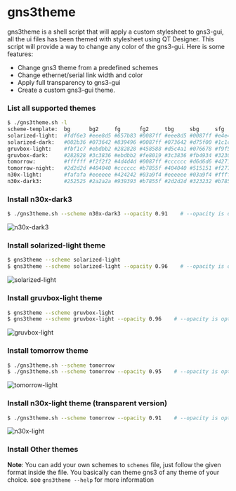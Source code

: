 		
# gns3theme

gns3theme is a shell script that will apply a custom stylesheet to gns3-gui, all the ui files has been themed with stylesheet using QT Designer. This script will provide a way to change any color of the gns3-gui. Here is some features:
- Change gns3 theme from a predefined schemes 
- Change ethernet/serial link width and color
- Apply full transparency to gns3-gui
- Create a custom gns3-gui theme.

### List all supported themes
```sh
$ ./gns3theme.sh -l
scheme-template:  bg      bg2     fg      fg2     tbg     sbg     sfg     bbg     bfg     color
solarized-light:  #fdf6e3 #eee8d5 #657b83 #0087ff #eee8d5 #0087ff #e4e4e4 #d70000 #1d2021 light
solarized-dark:   #002b36 #073642 #839496 #0087ff #073642 #d75f00 #1c1c1c #8a8a8a #1d2021 dark
gruvbox-light:    #fbf1c7 #ebdbb2 #282828 #458588 #d5c4a1 #076678 #f9f5d7 #cc241d #3c3836 light
gruvbox-dark:     #282828 #3c3836 #ebdbb2 #fe8019 #3c3836 #fb4934 #32302f #458588 #1d2021 dark
tomorrow:         #ffffff #f2f2f2 #4d4d4d #0087ff #cccccc #d6d6d6 #4271ae #3e999f #ffffff light
tomorrow-night:   #2d2d2d #404040 #cccccc #b7855f #404040 #515151 #f2777a #f2777a #303030 dark
n30x-light:       #fafafa #eeeeee #424242 #03a9f4 #eeeeee #03a9f4 #ffffff #e91e63 #1a1a1a light
n30x-dark3:       #252525 #2a2a2a #939393 #b7855f #2d2d2d #323232 #b7855f #c2185b #1a1a1a dark
```
### Install n30x-dark3
```sh
$ ./gns3theme.sh --scheme n30x-dark3 --opacity 0.91    # --opacity is optional 
```
![n30x-dark3](https://user-images.githubusercontent.com/10103340/44069564-3681323a-9f34-11e8-9f6c-7d458b0298bf.png)

### Install solarized-light theme
```sh
$ gns3theme --scheme solarized-light
$ gns3theme --scheme solarized-light --opacity 0.96    # --opacity is optional
```
![solarized-light](https://user-images.githubusercontent.com/10103340/44070067-9d04544a-9f36-11e8-9793-e73522e9002b.png)

### Install gruvbox-light theme
```sh
$ gns3theme --scheme gruvbox-light
$ gns3theme --scheme gruvbox-light --opacity 0.96    # --opacity is optional
```
![gruvbox-light](https://user-images.githubusercontent.com/10103340/44069710-e9138df8-9f34-11e8-889b-f33b81c9c180.png)

### Install tomorrow  theme
```sh
$ ./gns3theme.sh --scheme tomorrow 
$ ./gns3theme.sh --scheme tomorrow --opacity 0.95    # --opacity is optional
```
![tomorrow-light](https://user-images.githubusercontent.com/10103340/44069498-f4c867aa-9f33-11e8-8ca1-82a26cca134e.png)

### Install n30x-light theme (transparent version)
```sh
$ ./gns3theme.sh --scheme tomorrow --opacity 0.91    # --opacity is optional 
```
![n30x-light](https://user-images.githubusercontent.com/10103340/44069475-d54f28be-9f33-11e8-8a0e-f1fc3bf889c1.png)

### Install Other themes
**Note**: You can add your own schemes to `schemes` file, just follow the given format inside the file.
You basically can theme gns3 of any theme of your choice.
see `gns3theme --help` for more information

